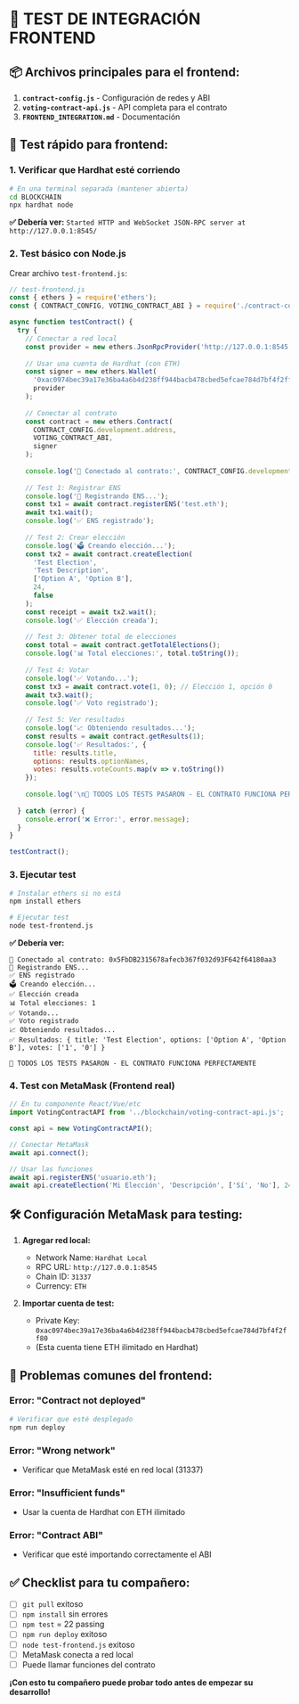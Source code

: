 # 🧪 TEST DE INTEGRACIÓN FRONTEND

## 📦 Archivos principales para el frontend:

1. **`contract-config.js`** - Configuración de redes y ABI
2. **`voting-contract-api.js`** - API completa para el contrato
3. **`FRONTEND_INTEGRATION.md`** - Documentación

## 🚀 Test rápido para frontend:

### 1. **Verificar que Hardhat esté corriendo**
```bash
# En una terminal separada (mantener abierta)
cd BLOCKCHAIN
npx hardhat node
```
**✅ Debería ver:** `Started HTTP and WebSocket JSON-RPC server at http://127.0.0.1:8545/`

### 2. **Test básico con Node.js**
Crear archivo `test-frontend.js`:

```javascript
// test-frontend.js
const { ethers } = require('ethers');
const { CONTRACT_CONFIG, VOTING_CONTRACT_ABI } = require('./contract-config.js');

async function testContract() {
  try {
    // Conectar a red local
    const provider = new ethers.JsonRpcProvider('http://127.0.0.1:8545');
    
    // Usar una cuenta de Hardhat (con ETH)
    const signer = new ethers.Wallet(
      '0xac0974bec39a17e36ba4a6b4d238ff944bacb478cbed5efcae784d7bf4f2ff80',
      provider
    );
    
    // Conectar al contrato
    const contract = new ethers.Contract(
      CONTRACT_CONFIG.development.address,
      VOTING_CONTRACT_ABI,
      signer
    );
    
    console.log('🔗 Conectado al contrato:', CONTRACT_CONFIG.development.address);
    
    // Test 1: Registrar ENS
    console.log('📝 Registrando ENS...');
    const tx1 = await contract.registerENS('test.eth');
    await tx1.wait();
    console.log('✅ ENS registrado');
    
    // Test 2: Crear elección
    console.log('🗳️ Creando elección...');
    const tx2 = await contract.createElection(
      'Test Election',
      'Test Description', 
      ['Option A', 'Option B'],
      24,
      false
    );
    const receipt = await tx2.wait();
    console.log('✅ Elección creada');
    
    // Test 3: Obtener total de elecciones
    const total = await contract.getTotalElections();
    console.log('📊 Total elecciones:', total.toString());
    
    // Test 4: Votar
    console.log('✅ Votando...');
    const tx3 = await contract.vote(1, 0); // Elección 1, opción 0
    await tx3.wait();
    console.log('✅ Voto registrado');
    
    // Test 5: Ver resultados
    console.log('📈 Obteniendo resultados...');
    const results = await contract.getResults(1);
    console.log('✅ Resultados:', {
      title: results.title,
      options: results.optionNames,
      votes: results.voteCounts.map(v => v.toString())
    });
    
    console.log('\n🎉 TODOS LOS TESTS PASARON - EL CONTRATO FUNCIONA PERFECTAMENTE');
    
  } catch (error) {
    console.error('❌ Error:', error.message);
  }
}

testContract();
```

### 3. **Ejecutar test**
```bash
# Instalar ethers si no está
npm install ethers

# Ejecutar test
node test-frontend.js
```

**✅ Debería ver:**
```
🔗 Conectado al contrato: 0x5FbDB2315678afecb367f032d93F642f64180aa3
📝 Registrando ENS...
✅ ENS registrado
🗳️ Creando elección...
✅ Elección creada
📊 Total elecciones: 1
✅ Votando...
✅ Voto registrado
📈 Obteniendo resultados...
✅ Resultados: { title: 'Test Election', options: ['Option A', 'Option B'], votes: ['1', '0'] }

🎉 TODOS LOS TESTS PASARON - EL CONTRATO FUNCIONA PERFECTAMENTE
```

### 4. **Test con MetaMask (Frontend real)**
```javascript
// En tu componente React/Vue/etc
import VotingContractAPI from '../blockchain/voting-contract-api.js';

const api = new VotingContractAPI();

// Conectar MetaMask
await api.connect();

// Usar las funciones
await api.registerENS('usuario.eth');
await api.createElection('Mi Elección', 'Descripción', ['Sí', 'No'], 24);
```

## 🛠️ Configuración MetaMask para testing:

1. **Agregar red local:**
   - Network Name: `Hardhat Local`
   - RPC URL: `http://127.0.0.1:8545`
   - Chain ID: `31337`
   - Currency: `ETH`

2. **Importar cuenta de test:**
   - Private Key: `0xac0974bec39a17e36ba4a6b4d238ff944bacb478cbed5efcae784d7bf4f2ff80`
   - (Esta cuenta tiene ETH ilimitado en Hardhat)

## 🚨 Problemas comunes del frontend:

### Error: "Contract not deployed"
```bash
# Verificar que esté desplegado
npm run deploy
```

### Error: "Wrong network"
- Verificar que MetaMask esté en red local (31337)

### Error: "Insufficient funds"
- Usar la cuenta de Hardhat con ETH ilimitado

### Error: "Contract ABI"
- Verificar que esté importando correctamente el ABI

## ✅ Checklist para tu compañero:

- [ ] `git pull` exitoso
- [ ] `npm install` sin errores
- [ ] `npm test` = 22 passing
- [ ] `npm run deploy` exitoso
- [ ] `node test-frontend.js` exitoso
- [ ] MetaMask conecta a red local
- [ ] Puede llamar funciones del contrato

**¡Con esto tu compañero puede probar todo antes de empezar su desarrollo!**
